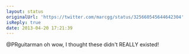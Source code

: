 ```yaml
---
layout: status
originalUrl: 'https://twitter.com/marcgg/status/325660545644642304'
isReply: true
date: 2013-04-20 17:21:39
---
```


@PRguitarman oh wow, I thought these didn't REALLY existed!
